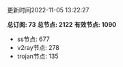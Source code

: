 更新时间2022-11-05 13:22:27

**总订阅: 73**
**总节点: 2122**
**有效节点: 1090**
- ss节点: 677
- v2ray节点: 278
- trojan节点: 135
